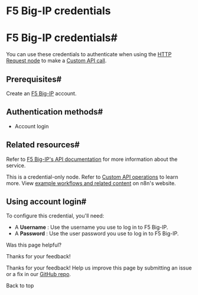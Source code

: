 # F5 Big-IP credentials

[ ](https://github.com/n8n-io/n8n-docs/edit/main/docs/integrations/builtin/credentials/f5bigip.md "Edit this page")

# F5 Big-IP credentials#

You can use these credentials to authenticate when using the [HTTP Request node](../../core-nodes/n8n-nodes-base.httprequest/) to make a [Custom API call](../../../custom-operations/).

## Prerequisites#

Create an [F5 Big-IP](https://www.f5.com/products/big-ip-services) account.

## Authentication methods#

  * Account login



## Related resources#

Refer to [F5 Big-IP's API documentation](https://clouddocs.f5.com/products/big-iq/mgmt-api/v0.0/) for more information about the service.

This is a credential-only node. Refer to [Custom API operations](../../../custom-operations/) to learn more. View [example workflows and related content](https://n8n.io/integrations/f5-big-ip/) on n8n's website.

## Using account login#

To configure this credential, you'll need:

  * A **Username** : Use the username you use to log in to F5 Big-IP.
  * A **Password** : Use the user password you use to log in to F5 Big-IP.

Was this page helpful? 

Thanks for your feedback! 

Thanks for your feedback! Help us improve this page by submitting an issue or a fix in our [GitHub repo](https://github.com/n8n-io/n8n-docs). 

Back to top 
